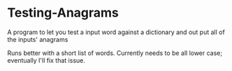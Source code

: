 # Testing-Anagrams
A program to let you test a input word against a dictionary and out put all of the inputs' anagrams

Runs better with a short list of words. Currently needs to be all lower case; eventually I'll fix that issue.
